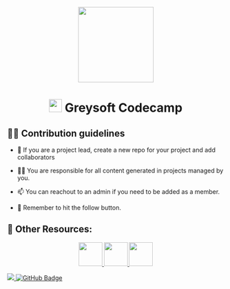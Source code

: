 <p align="center"><img width="175px" height="auto" src="https://avatars.githubusercontent.com/u/101010522?s=200&v=4" height="175px"/></p>

<h1 align="center"><img src="https://raw.githubusercontent.com/MartinHeinz/MartinHeinz/master/wave.gif" width="30px"> Greysoft Codecamp</h1>


## 🙋‍♂️ Contribution guidelines

- 🌱 If you are a project lead, create a new repo for your project and add collaborators

- 👨‍💻 You are responsible for all content generated in projects managed by you.

- 📫 You can reachout to an admin if you need to be added as a member.

- 🔭 Remember to hit the follow button.

## 🚀 Other Resources:

<p align="center">
    <a href="https://github.com/greysoft-interns/" target="_blank"> <img width="55px" src="https://avatars.githubusercontent.com/u/142553142?s=200&v=4"/> </a>
    <a href="https://github.com/greysoft-incognito/" target="_blank"> <img width="55px" src="https://avatars.githubusercontent.com/u/101158455?s=200&v=4"/> </a>
    <a href="https://github.com/Greysoft-Team/" target="_blank"> <img width="55px" src="https://avatars.githubusercontent.com/u/98347718?s=200&v=4"/> </a>
</p>

<a href="https://github.com/greysoft-code-camp">
    <img src="https://komarev.com/ghpvc/?username=greysoft-code-camp">
</a>
<a href="https://github.com/greysoft-code-camp?tab=followers"><img src="https://img.shields.io/github/followers/greysoft-code-camp?label=Followers&style=social" alt="GitHub Badge"></a>

